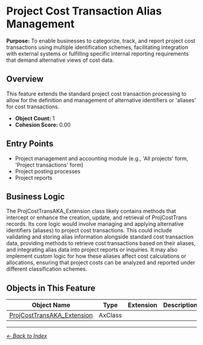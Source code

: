 # Project Cost Transaction Alias Management

**Purpose:** To enable businesses to categorize, track, and report project cost transactions using multiple identification schemes, facilitating integration with external systems or fulfilling specific internal reporting requirements that demand alternative views of cost data.

## Overview

This feature extends the standard project cost transaction processing to allow for the definition and management of alternative identifiers or 'aliases' for cost transactions.

- **Object Count:** 1
- **Cohesion Score:** 0.00

## Entry Points

- Project management and accounting module (e.g., 'All projects' form, 'Project transactions' form)
- Project posting processes
- Project reports

## Business Logic

The ProjCostTransAKA_Extension class likely contains methods that intercept or enhance the creation, update, and retrieval of ProjCostTrans records. Its core logic would involve managing and applying alternative identifiers (aliases) to project cost transactions. This could include validating and storing alias information alongside standard cost transaction data, providing methods to retrieve cost transactions based on their aliases, and integrating alias data into project reports or inquiries. It may also implement custom logic for how these aliases affect cost calculations or allocations, ensuring that project costs can be analyzed and reported under different classification schemes.

## Objects in This Feature

| Object Name | Type | Extension | Description |
|-------------|------|-----------|-------------|
| [ProjCostTransAKA_Extension](Objects/ProjCostTransAKA_Extension.md) | AxClass |  |  |

---

*[← Back to Index](../../index.md)*
